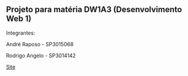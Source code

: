 ## Projeto para matéria DW1A3 (Desenvolvimento Web 1)

Integrantes:

André Raposo - SP3015068

Rodrigo Angelo - SP3014142


[Site](root/index.html)
